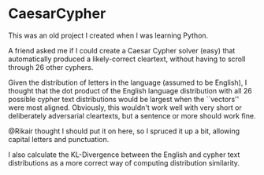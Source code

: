 # CaesarCypher
This was an old project I created when I was learning Python.

A friend asked me if I could create a Caesar Cypher solver (easy) that automatically produced a likely-correct cleartext, without having to scroll through 26 other cyphers.

Given the distribution of letters in the language (assumed to be English), I thought that the dot product of the English language distribution with all 26 possible cypher text distributions would be largest when the ``vectors'' were most aligned. Obviously, this wouldn't work well with very short or deliberately adversarial cleartexts, but a sentence or more should work fine.

@Rikair thought I should put it on here, so I spruced it up a bit, allowing capital letters and punctuation.

I also calculate the KL-Divergence between the English and cypher text distributions as a more correct way of computing distribution similarity.
